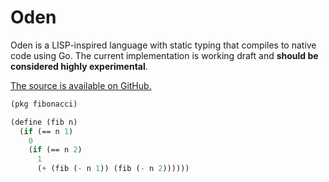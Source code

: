 # Oden

Oden is a LISP-inspired language with static typing that compiles
to native code using Go. The current implementation is working draft
and **should be considered highly experimental**.

[The source is available on GitHub.](https://github.com/oden-lang/oden)

```scheme
(pkg fibonacci)

(define (fib n)
  (if (== n 1)
    0
    (if (== n 2)
      1
      (+ (fib (- n 1)) (fib (- n 2))))))
```

